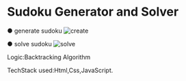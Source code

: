 # Sudoku Generator and Solver

● generate sudoku
![create](https://github.com/Ayush-ken14/sudoku/assets/82118453/b28aaaec-fa73-4f2d-a015-1771edc59e40)

● solve sudoku
![solve](https://github.com/Ayush-ken14/sudoku/assets/82118453/2ffac43a-db8a-4052-a472-b488089979e1)

Logic:Backtracking Algorithm

TechStack used:Html,Css,JavaScript.
